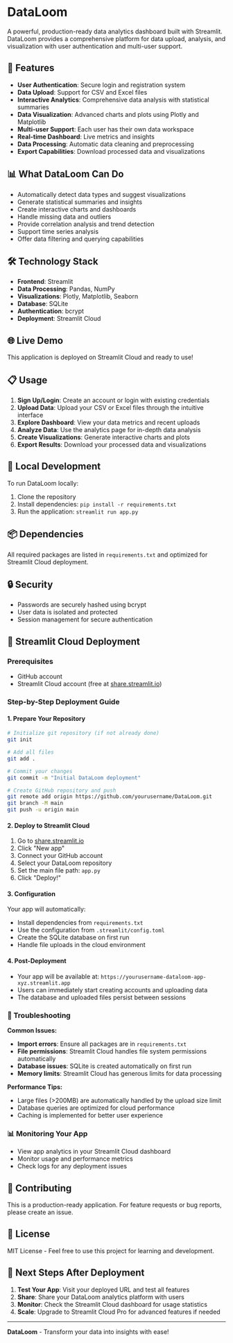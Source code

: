# DataLoom

A powerful, production-ready data analytics dashboard built with Streamlit. DataLoom provides a comprehensive platform for data upload, analysis, and visualization with user authentication and multi-user support.

## 🚀 Features

- **User Authentication**: Secure login and registration system
- **Data Upload**: Support for CSV and Excel files
- **Interactive Analytics**: Comprehensive data analysis with statistical summaries
- **Data Visualization**: Advanced charts and plots using Plotly and Matplotlib
- **Multi-user Support**: Each user has their own data workspace
- **Real-time Dashboard**: Live metrics and insights
- **Data Processing**: Automatic data cleaning and preprocessing
- **Export Capabilities**: Download processed data and visualizations

## 📊 What DataLoom Can Do

- Automatically detect data types and suggest visualizations
- Generate statistical summaries and insights
- Create interactive charts and dashboards
- Handle missing data and outliers
- Provide correlation analysis and trend detection
- Support time series analysis
- Offer data filtering and querying capabilities

## 🛠 Technology Stack

- **Frontend**: Streamlit
- **Data Processing**: Pandas, NumPy
- **Visualizations**: Plotly, Matplotlib, Seaborn
- **Database**: SQLite
- **Authentication**: bcrypt
- **Deployment**: Streamlit Cloud

## 🌐 Live Demo

This application is deployed on Streamlit Cloud and ready to use!

## 📋 Usage

1. **Sign Up/Login**: Create an account or login with existing credentials
2. **Upload Data**: Upload your CSV or Excel files through the intuitive interface
3. **Explore Dashboard**: View your data metrics and recent uploads
4. **Analyze Data**: Use the analytics page for in-depth data analysis
5. **Create Visualizations**: Generate interactive charts and plots
6. **Export Results**: Download your processed data and visualizations

## 🔧 Local Development

To run DataLoom locally:

1. Clone the repository
2. Install dependencies: `pip install -r requirements.txt`
3. Run the application: `streamlit run app.py`

## 📦 Dependencies

All required packages are listed in `requirements.txt` and optimized for Streamlit Cloud deployment.

## 🔒 Security

- Passwords are securely hashed using bcrypt
- User data is isolated and protected
- Session management for secure authentication

## 🚀 Streamlit Cloud Deployment

### Prerequisites
- GitHub account
- Streamlit Cloud account (free at [share.streamlit.io](https://share.streamlit.io))

### Step-by-Step Deployment Guide

#### 1. **Prepare Your Repository**
```bash
# Initialize git repository (if not already done)
git init

# Add all files
git add .

# Commit your changes
git commit -m "Initial DataLoom deployment"

# Create GitHub repository and push
git remote add origin https://github.com/yourusername/DataLoom.git
git branch -M main
git push -u origin main
```

#### 2. **Deploy to Streamlit Cloud**
1. Go to [share.streamlit.io](https://share.streamlit.io)
2. Click "New app"
3. Connect your GitHub account
4. Select your DataLoom repository
5. Set the main file path: `app.py`
6. Click "Deploy!"

#### 3. **Configuration**
Your app will automatically:
- Install dependencies from `requirements.txt`
- Use the configuration from `.streamlit/config.toml`
- Create the SQLite database on first run
- Handle file uploads in the cloud environment

#### 4. **Post-Deployment**
- Your app will be available at: `https://yourusername-dataloom-app-xyz.streamlit.app`
- Users can immediately start creating accounts and uploading data
- The database and uploaded files persist between sessions

### 🔧 Troubleshooting

**Common Issues:**
- **Import errors**: Ensure all packages are in `requirements.txt`
- **File permissions**: Streamlit Cloud handles file system permissions automatically
- **Database issues**: SQLite is created automatically on first run
- **Memory limits**: Streamlit Cloud has generous limits for data processing

**Performance Tips:**
- Large files (>200MB) are automatically handled by the upload size limit
- Database queries are optimized for cloud performance
- Caching is implemented for better user experience

### 📊 Monitoring Your App
- View app analytics in your Streamlit Cloud dashboard
- Monitor usage and performance metrics
- Check logs for any deployment issues

## 🤝 Contributing

This is a production-ready application. For feature requests or bug reports, please create an issue.

## 📄 License

MIT License - Feel free to use this project for learning and development.

## 🎯 Next Steps After Deployment

1. **Test Your App**: Visit your deployed URL and test all features
2. **Share**: Share your DataLoom analytics platform with users
3. **Monitor**: Check the Streamlit Cloud dashboard for usage statistics
4. **Scale**: Upgrade to Streamlit Cloud Pro for advanced features if needed

---

**DataLoom** - Transform your data into insights with ease!

